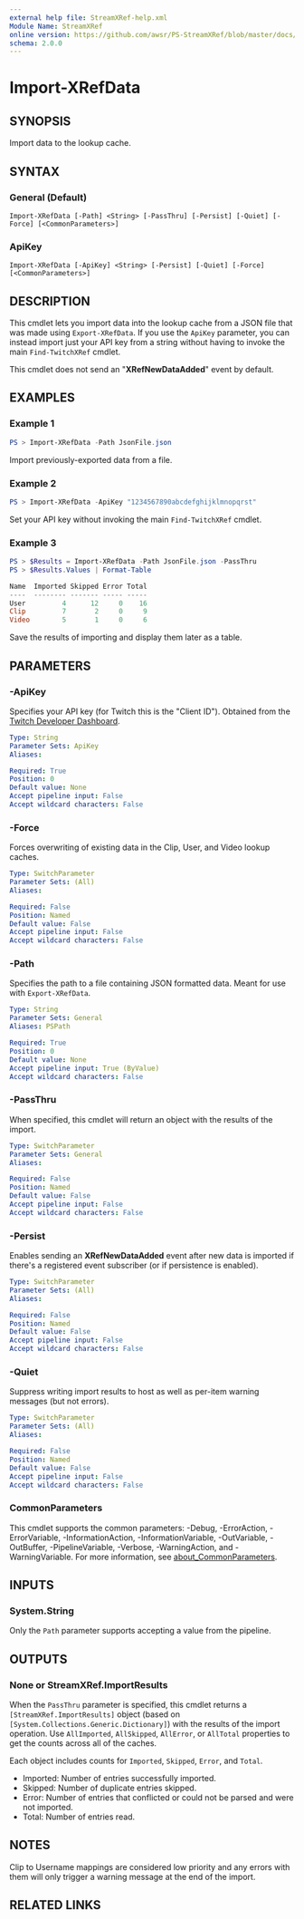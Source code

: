 ```yaml
---
external help file: StreamXRef-help.xml
Module Name: StreamXRef
online version: https://github.com/awsr/PS-StreamXRef/blob/master/docs/Import-XRefData.md
schema: 2.0.0
---
```


# Import-XRefData

## SYNOPSIS
Import data to the lookup cache.

## SYNTAX

### General (Default)
```
Import-XRefData [-Path] <String> [-PassThru] [-Persist] [-Quiet] [-Force] [<CommonParameters>]
```

### ApiKey
```
Import-XRefData [-ApiKey] <String> [-Persist] [-Quiet] [-Force] [<CommonParameters>]
```

## DESCRIPTION
This cmdlet lets you import data into the lookup cache from a JSON file that was made using `Export-XRefData`. If you use the `ApiKey` parameter, you can instead import just your API key from a string without having to invoke the main `Find-TwitchXRef` cmdlet.

This cmdlet does not send an "**XRefNewDataAdded**" event by default.

## EXAMPLES

### Example 1
```powershell
PS > Import-XRefData -Path JsonFile.json
```

Import previously-exported data from a file.

### Example 2
```powershell
PS > Import-XRefData -ApiKey "1234567890abcdefghijklmnopqrst"
```

Set your API key without invoking the main `Find-TwitchXRef` cmdlet.

### Example 3
```powershell
PS > $Results = Import-XRefData -Path JsonFile.json -PassThru
PS > $Results.Values | Format-Table

Name  Imported Skipped Error Total
----  -------- ------- ----- -----
User         4      12     0    16
Clip         7       2     0     9
Video        5       1     0     6
```

Save the results of importing and display them later as a table.

## PARAMETERS

### -ApiKey
Specifies your API key (for Twitch this is the "Client ID"). Obtained from the [Twitch Developer Dashboard](https://dev.twitch.tv/console/apps/).

```yaml
Type: String
Parameter Sets: ApiKey
Aliases:

Required: True
Position: 0
Default value: None
Accept pipeline input: False
Accept wildcard characters: False
```

### -Force
Forces overwriting of existing data in the Clip, User, and Video lookup caches.

```yaml
Type: SwitchParameter
Parameter Sets: (All)
Aliases:

Required: False
Position: Named
Default value: False
Accept pipeline input: False
Accept wildcard characters: False
```

### -Path
Specifies the path to a file containing JSON formatted data. Meant for use with `Export-XRefData`.

```yaml
Type: String
Parameter Sets: General
Aliases: PSPath

Required: True
Position: 0
Default value: None
Accept pipeline input: True (ByValue)
Accept wildcard characters: False
```

### -PassThru
When specified, this cmdlet will return an object with the results of the import.

```yaml
Type: SwitchParameter
Parameter Sets: General
Aliases:

Required: False
Position: Named
Default value: False
Accept pipeline input: False
Accept wildcard characters: False
```

### -Persist
Enables sending an **XRefNewDataAdded** event after new data is imported if there's a registered event subscriber (or if persistence is enabled).

```yaml
Type: SwitchParameter
Parameter Sets: (All)
Aliases:

Required: False
Position: Named
Default value: False
Accept pipeline input: False
Accept wildcard characters: False
```

### -Quiet
Suppress writing import results to host as well as per-item warning messages (but not errors).

```yaml
Type: SwitchParameter
Parameter Sets: (All)
Aliases:

Required: False
Position: Named
Default value: False
Accept pipeline input: False
Accept wildcard characters: False
```

### CommonParameters
This cmdlet supports the common parameters: -Debug, -ErrorAction, -ErrorVariable, -InformationAction, -InformationVariable, -OutVariable, -OutBuffer, -PipelineVariable, -Verbose, -WarningAction, and -WarningVariable. For more information, see [about_CommonParameters](http://go.microsoft.com/fwlink/?LinkID=113216).

## INPUTS

### System.String

Only the `Path` parameter supports accepting a value from the pipeline.

## OUTPUTS

### None or StreamXRef.ImportResults

When the `PassThru` parameter is specified, this cmdlet returns a `[StreamXRef.ImportResults]` object (based on `[System.Collections.Generic.Dictionary]`) with the results of the import operation. Use `AllImported`, `AllSkipped`, `AllError`, or `AllTotal` properties to get the counts across all of the caches.

Each object includes counts for `Imported`, `Skipped`, `Error`, and `Total`.

* Imported: Number of entries successfully imported.
* Skipped: Number of duplicate entries skipped.
* Error: Number of entries that conflicted or could not be parsed and were not imported.
* Total: Number of entries read.

## NOTES

Clip to Username mappings are considered low priority and any errors with them will only trigger a warning message at the end of the import.

## RELATED LINKS
